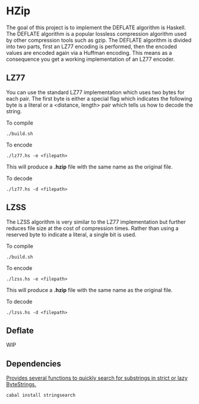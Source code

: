 # HZip

The goal of this project is to implement the DEFLATE algorithm is Haskell. The DEFLATE algorithm is a popular lossless compression algorithm used by other compression tools such as gzip. The DEFLATE algorithm is divided into two parts, first an LZ77 encoding is performed, then the encoded values are encoded again via a Huffman encoding. This means as a consequence you get a working implementation of an LZ77 encoder. 


## LZ77

You can use the standard LZ77 implementation which uses two bytes for each pair. The first byte is either a special flag which indicates the following byte is a literal or a <distance, length> pair which tells us how to decode the string.

To compile 
```
./build.sh
```
To encode 
```
./lz77.hs -e <filepath>
```
This will produce a **.hzip** file with the same name as the original file.

To decode 
```
./lz77.hs -d <filepath>
```

## LZSS

The LZSS algorithm is very similar to the LZ77 implementation but further reduces file size at the cost of compression times. Rather than using a reserved byte to indicate a literal, a single bit is used. 

To compile 
```
./build.sh
```
To encode 
```
./lzss.hs -e <filepath>
```
This will produce a **.hzip** file with the same name as the original file.

To decode 
```
./lzss.hs -d <filepath>
```

## Deflate

WIP

## Dependencies

[Provides several functions to quickly search for substrings in strict or lazy ByteStrings.](https://hackage.haskell.org/package/stringsearch)

```
cabal install stringsearch
```